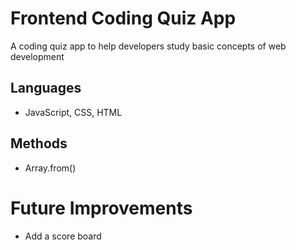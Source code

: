 # Frontend Coding Quiz App
A coding quiz app to help developers study basic concepts of web development

## Languages
- JavaScript, CSS, HTML

## Methods
- Array.from()

# Future Improvements
- Add a score board
